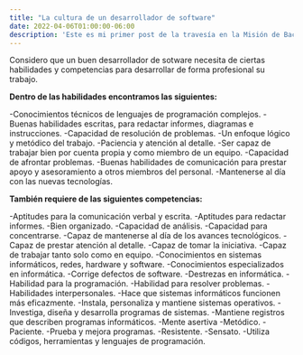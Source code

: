 ```yaml
---
title: "La cultura de un desarrollador de software"
date: 2022-04-06T01:00:00-06:00
description: 'Este es mi primer post de la travesía en la Misión de Backend con Node JS de Launch X.'
---
```


Considero que un buen desarrollador de sotware necesita de ciertas habilidades y competencias para desarrollar de forma profesional su trabajo.

**Dentro de las habilidades encontramos las siguientes:**

-Conocimientos técnicos de lenguajes de programación complejos.
-Buenas habilidades escritas, para redactar informes, diagramas e instrucciones.
-Capacidad de resolución de problemas.
-Un enfoque lógico y metódico del trabajo.
-Paciencia y atención al detalle.
-Ser capaz de trabajar bien por cuenta propia y como miembro de un equipo.
-Capacidad de afrontar problemas.
-Buenas habilidades de comunicación para prestar apoyo y asesoramiento a otros miembros del personal.
-Mantenerse al día con las nuevas tecnologías.

**También requiere de las siguientes competencias:**

-Aptitudes para la comunicación verbal y escrita.
-Aptitudes para redactar informes.
-Bien organizado.
-Capacidad de análisis.
-Capacidad para concentrarse.
-Capaz de mantenerse al día de los avances tecnológicos.
-Capaz de prestar atención al detalle.
-Capaz de tomar la iniciativa.
-Capaz de trabajar tanto solo como en equipo.
-Conocimientos en sistemas informáticos, redes, hardware y software.
-Conocimientos especializados en informática.
-Corrige defectos de software.
-Destrezas en informática.
-Habilidad para la programación.
-Habilidad para resolver problemas.
-Habilidades interpersonales.
-Hace que sistemas informáticos funcionen más eficazmente.
-Instala, personaliza y mantiene sistemas operativos.
-Investiga, diseña y desarrolla programas de sistemas.
-Mantiene registros que describen programas informáticos.
-Mente asertiva
-Metódico.
-Paciente.
-Prueba y mejora programas.
-Resistente.
-Sensato.
-Utiliza códigos, herramientas y lenguajes de programación.

